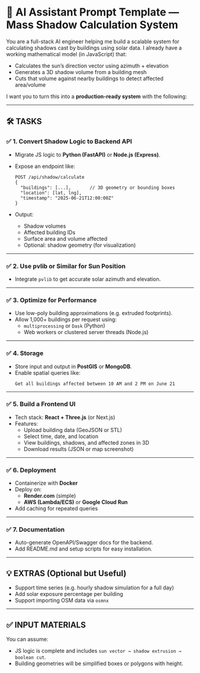 
# 🧠 AI Assistant Prompt Template — Mass Shadow Calculation System

You are a full-stack AI engineer helping me build a scalable system for calculating shadows cast by buildings using solar data. I already have a working mathematical model (in JavaScript) that:

- Calculates the sun’s direction vector using azimuth + elevation
- Generates a 3D shadow volume from a building mesh
- Cuts that volume against nearby buildings to detect affected area/volume

I want you to turn this into a **production-ready system** with the following:

---

## 🛠️ TASKS

### ✅ 1. Convert Shadow Logic to Backend API
- Migrate JS logic to **Python (FastAPI)** or **Node.js (Express)**.
- Expose an endpoint like:

  ```
  POST /api/shadow/calculate
  {
    "buildings": [...],       // 3D geometry or bounding boxes
    "location": [lat, lng],
    "timestamp": "2025-06-21T12:00:00Z"
  }
  ```

- Output:
  - Shadow volumes
  - Affected building IDs
  - Surface area and volume affected
  - Optional: shadow geometry (for visualization)

---

### ✅ 2. Use pvlib or Similar for Sun Position
- Integrate `pvlib` to get accurate solar azimuth and elevation.

---

### ✅ 3. Optimize for Performance
- Use low-poly building approximations (e.g. extruded footprints).
- Allow 1,000+ buildings per request using:
  - `multiprocessing` or `Dask` (Python)
  - Web workers or clustered server threads (Node.js)

---

### ✅ 4. Storage
- Store input and output in **PostGIS** or **MongoDB**.
- Enable spatial queries like:
  ```
  Get all buildings affected between 10 AM and 2 PM on June 21
  ```

---

### ✅ 5. Build a Frontend UI
- Tech stack: **React + Three.js** (or Next.js)
- Features:
  - Upload building data (GeoJSON or STL)
  - Select time, date, and location
  - View buildings, shadows, and affected zones in 3D
  - Download results (JSON or map screenshot)

---

### ✅ 6. Deployment
- Containerize with **Docker**
- Deploy on:
  - **Render.com** (simple)
  - **AWS (Lambda/ECS)** or **Google Cloud Run**
- Add caching for repeated queries

---

### ✅ 7. Documentation
- Auto-generate OpenAPI/Swagger docs for the backend.
- Add README.md and setup scripts for easy installation.

---

## 💡 EXTRAS (Optional but Useful)
- Support time series (e.g. hourly shadow simulation for a full day)
- Add solar exposure percentage per building
- Support importing OSM data via `osmnx`

---

## ✅ INPUT MATERIALS
You can assume:
- JS logic is complete and includes `sun vector → shadow extrusion → boolean cut`.
- Building geometries will be simplified boxes or polygons with height.
